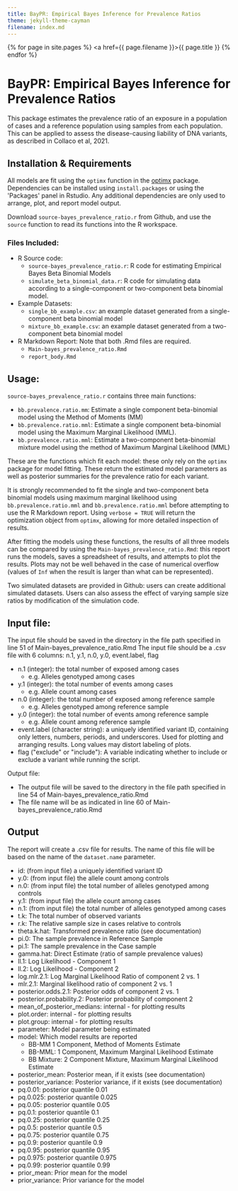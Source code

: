 ```yaml
---
title: BayPR: Empirical Bayes Inference for Prevalence Ratios
theme: jekyll-theme-cayman
filename: index.md
---
```


{% for page in site.pages %}
    <a href={{ page.filename }}>{{ page.title }}</a>
{% endfor %}

# BayPR: Empirical Bayes Inference for Prevalence Ratios

This package estimates the prevalence ratio of an exposure in a population of cases and a reference population using samples from each population. This can be applied to assess the disease-causing liability of DNA variants, as described in Collaco et al, 2021.




## Installation & Requirements

All models are fit using the `optimx` function in the [optimx](https://cran.r-project.org/web/packages/optimx/index.html) package. Dependencies can be installed using `install.packages` or using the 'Packages' panel in Rstudio. Any additional dependencies are only used to arrange, plot, and report model output.

Download `source-bayes_prevalence_ratio.r` from Github, and use the `source` function to read its functions into the R workspace.


### Files Included:

  - R Source code:
    - `source-bayes_prevalence_ratio.r`: R code for estimating Empirical Bayes Beta Binomial Models
    - `simulate_beta_binomial_data.r`: R code for simulating data according to a single-component or two-component beta binomial model.
  - Example Datasets:
    - `single_bb_example.csv`: an example dataset generated from a single-component beta binomial model
    - `mixture_bb_example.csv`: an example dataset generated from a two-component beta binomial model
  - R Markdown Report: Note that both .Rmd files are required.
    - `Main-bayes_prevalence_ratio.Rmd`
    - `report_body.Rmd`




## Usage:

`source-bayes_prevalence_ratio.r` contains three main functions:

  - `bb.prevalence.ratio.mm`: Estimate a single component beta-binomial model using the Method of Moments (MM)
  - `bb.prevalence.ratio.mml`: Estimate a single component beta-binomial model using the Maximum Marginal Likelihood (MML).
  - `bb.prevalence.ratio.mml`: Estimate a two-component beta-binomial mixture model using the method of Maximum Marginal Likelihood (MML)
  
These are the functions which fit each model: these only rely on the `optimx` package for model fitting. These return the estimated model parameters as well as posterior summaries for the prevalence ratio for each variant.


It is strongly recommended to fit the single and two-component beta binomial models using maximum marginal likelihood using `bb.prevalence.ratio.mml` and `bb.prevalence.ratio.mml` before attempting to use the R Markdown report. Using `verbose = TRUE` will return the optimization object from `optimx`, allowing for more detailed inspection of results.

After fitting the models using these functions, the results of all three models can be compared by using the `Main-bayes_prevalence_ratio.Rmd`: this report runs the models, saves a spreadsheet of results, and attempts to plot the results. Plots may not be well behaved in the case of numerical overflow (values of `Inf` when the result is larger than what can be represented).

Two simulated datasets are provided in Github: users can create additional simulated datasets. Users can also assess the effect of varying sample size ratios by modification of the simulation code.




## Input file:

The input file should be saved in the directory in the file path specified in line 51 of Main-bayes_prevalence_ratio.Rmd
The input file should be a .csv file with 6 columns: n.1, y.1, n.0, y.0, event.label, flag

  - n.1 (integer): the total number of exposed among cases
    - e.g. Alleles genotyped among cases 
  - y.1 (integer): the total number of events among cases
    - e.g. Allele count among cases
  - n.0 (integer): the total number of exposed among reference sample
    - e.g. Alleles genotyped among reference sample 
  - y.0 (integer): the total number of events among reference sample
    - e.g. Allele count among reference sample    
  - event.label (character string): a uniquely identified variant ID, containing only letters, numbers, periods, and underscores. Used for plotting and arranging results. Long values may distort labeling of plots. 
  - flag ("exclude" or "include"): A variable indicating whether to include or exclude a variant while running the script.

Output file:
- The output file will be saved to the directory in the file path specified in line 54 of Main-bayes_prevalence_ratio.Rmd
- The file name will be as indicated in line 60 of Main-bayes_prevalence_ratio.Rmd




## Output

The report will create a .csv file for results. The name of this file will be based on the name of the `dataset.name` parameter.

  - id: (from input file) a uniquely identified variant ID
  - y.0: (from input file) the allele count among controls 
  - n.0: (from input file) the total number of alleles genotyped among controls 
  - y.1: (from input file) the allele count among cases
  - n.1: (from input file) the total number of alleles genotyped among cases 
  - t.k: The total number of observed variants 
  - r.k: The relative sample size in cases relative to controls 
  - theta.k.hat: Transformed prevalence ratio (see documentation)
  - pi.0: The sample prevalence in Reference Sample
  - pi.1: The sample prevalence in the Case sample
  - gamma.hat: Direct Estimate (ratio of sample prevalence values)
  - ll.1: Log Likelihood - Component 1
  - ll.2: Log Likelihood - Component 2
  - log.mlr.2.1: Log Marginal Likelihood Ratio of component 2 vs. 1
  - mlr.2.1: Marginal likelihood ratio of component 2 vs. 1
  - posterior.odds.2.1: Posterior odds of component 2 vs. 1
  - posterior.probability.2: Posterior probability of component 2
  - mean_of_posterior_medians: internal - for plotting results
  - plot.order: internal - for plotting results
  - plot.group: internal - for plotting results
  - parameter: Model parameter being estimated
  - model: Which model results are reported
    - BB-MM 1 Component, Method of Moments Estimate
    - BB-MML: 1 Component, Maximum Marginal Likelihood Estimate
    - BB Mixture: 2 Component Mixture, Maximum Marginal Likelihood Estimate
  - posterior_mean: Posterior mean, if it exists (see documentation)
  - posterior_variance: Posterior variance, if it exists (see documentation)
  - pq.0.01: posterior quantile 0.01
  - pq.0.025: posterior quantile 0.025
  - pq.0.05: posterior quantile 0.05
  - pq.0.1: posterior quantile 0.1
  - pq.0.25: posterior quantile 0.25
  - pq.0.5: posterior quantile 0.5
  - pq.0.75: posterior quantile 0.75
  - pq.0.9: posterior quantile 0.9
  - pq.0.95: posterior quantile 0.95
  - pq.0.975: posterior quantile 0.975
  - pq.0.99: posterior quantile 0.99
  - prior_mean: Prior mean for the model
  - prior_variance: Prior variance for the model
